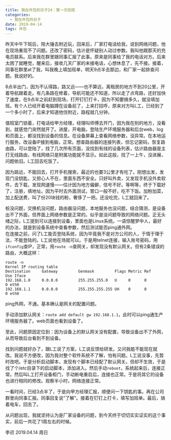 ```yaml
---
title: 我在外包的日子24：第一次加班
categories:
  - 我在外包的日子
date: 2019-04-14
tags: 外包
---
```

昨天中午下班后，陪大锤去附近玩，回来后，厂家打电话给我，说到网络问题，他在现场重现不了问题。还改了密码，估计是怀疑别人动过参数。我叫他跟那天的充电员联系。后来我在群里跟同事汇报了此事。原来是同事给了我的电话对方。后来太困了就睡觉，醒来后，接收几天厂家的未接电话，心想休息了，先不接。接着，同事在群里at了我，叫我晚上填加班单，明天9点半去那边，和厂家一起排查问题。我说好的。  
<!-- more -->

8点半出门，因为不认得路，路又远——也不算远，离租房的地方不到20公里，开着导航跟着走。有几条路在修着，导航可能还不知道，所以走了点弯路，还好加快了速度，在9点半之前赶到现场，打开钉钉打卡，因为不知要搞多久，就没填加班。有个人已经开着电脑蹲在设备前了，上来打招呼，原来对方叫L工，已经到了一个多小时了，后来才知道他住附近，路程就几分钟。  

值班室门锁着，打电话给甲方经理，经理叫师傅去开门，因为我在别的地方，没看到，就感觉门突然就开了。进屋，开电脑，登陆生产环境服务器和后台web，log和页面上，都没找到设备的信息。在设备屏幕上查看网络参数，没异常。在本地运行服务，改设备IP接到电脑，正常。想查路由器的连接列表，但忘记密码，恢复路由路，可以登陆了，找了几次所有页面，没找到有线的设备列表，估计路由器是主打无线路由，有线网络只是附属功能就不显示。如此这般，找了一上午，没进展，问题依旧。L工回去吃饭了。 

因为路远，不能回去，打开手机搜索，最近的也要3公里才有吃了。刚想出发，发现门没钥匙，又担心人不在，里面东西不安全。只好叫外卖，又发现手机没外卖软件，去下载，发现网速慢——估计因为地方偏僻，信号不好。等啊等，终于下载好了，注册，填地址。因为平时去外面测试，胃口一般不好，吃不下饭。加粉加菜，加上配送费，叫了份20块钱的粉，奢侈了一把。还没吃完，L工就回来了。  

桩没问题，交换机没问题，路由器没问题，本地服务也没问题，结合猜测，是设备出不了外面，但界面上网络参数是正常的。似乎是没问题导致的网络问题。正无头绪之际，L工提到可以连接到设备，里面也是Linux系统。一语惊醒梦中人，最好的办法，就是到设备系统中查看参数，然后测试能否ping通外网。  
在连接之前，问了L工能否登陆系统，因为毕竟我不是对方公司的人，于情于理于法，不能登陆的。L工说他在场就可以。于是用telnet连接，输入账号密码，用`ifconfig`查IP，正常，用`route -n`查网关，却发现没有默认网关。但有2条错误的路由，大概这样：  
```
route -n          
Kernel IP routing table
Destination     Gateway         Genmask         Flags Metric Ref    Use Iface
192.168.1.0     0.0.0.0         255.255.255.0   U     0      0        0 eth0
192.168.1.1     0.0.0.0         255.255.255.255 UH    0      0        0 eth0
```
ping外网，不通。基本确认是网关的配置问题。  

手动添加默认网关：`route add default gw 192.168.1.1`，此时可以ping通生产环境服务器了。web页面也看到设备了。  

至此，问题原因定位到：因为设备上的默认网关没有配置，导致设备出不了外网，从而导致后台看到不到设备。  

找到问题就好办了，跟L工说了方案，L工说反馈给研发。又问我能不能现在就改。我说不方便改，因为我对整个软件系统不了解，怕有问题。L工说没事，先暂时改吧。于是分析启动脚本，发现有个脚本已经配了默认网关。但却不生效，于是找了个/etc目录下的启动脚本，添加进入。然后手动`reboot`，系统起来后，连接正常。然后叫L工打开设备柜门，手动断电重启后，连接也正常。于是将其它的设备也进行相同的修改。观察半小时，网络连接正常。  

一看时间，已经3点半了，于是向甲方经理汇报，顺便问一下钥匙的事。再在公司群里向同事汇报。同事回复说“了解”。接着在钉钉上打卡，填写加班单。最后，骑着电车，回去了。  

从问题出现，我就坚持认为是厂家设备的问题，到今天终于切切实实证实的这个事实，前后一共花了1周左右的时候。 


李迟 2019.04.14 周日

